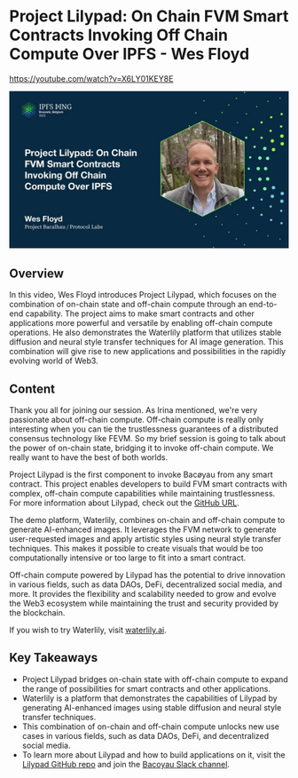 # Project Lilypad: On Chain FVM Smart Contracts Invoking Off Chain Compute Over IPFS - Wes Floyd

<https://youtube.com/watch?v=X6LY01KEY8E>

![image for Project Lilypad: On Chain FVM Smart Contracts Invoking Off Chain Compute Over IPFS - Wes Floyd](/thing23/X6LY01KEY8E.jpg)

## Overview

In this video, Wes Floyd introduces Project Lilypad, which focuses on the combination of on-chain state and off-chain compute through an end-to-end capability. The project aims to make smart contracts and other applications more powerful and versatile by enabling off-chain compute operations. He also demonstrates the Waterlily platform that utilizes stable diffusion and neural style transfer techniques for AI image generation. This combination will give rise to new applications and possibilities in the rapidly evolving world of Web3.

## Content

Thank you all for joining our session. As Irina mentioned, we're very passionate about off-chain compute. Off-chain compute is really only interesting when you can tie the trustlessness guarantees of a distributed consensus technology like FEVM. So my brief session is going to talk about the power of on-chain state, bridging it to invoke off-chain compute. We really want to have the best of both worlds.

Project Lilypad is the first component to invoke Bacøyau from any smart contract. This project enables developers to build FVM smart contracts with complex, off-chain compute capabilities while maintaining trustlessness. For more information about Lilypad, check out the [GitHub URL](https://github.com/bacoyau/lilypad).

The demo platform, Waterlily, combines on-chain and off-chain compute to generate AI-enhanced images. It leverages the FVM network to generate user-requested images and apply artistic styles using neural style transfer techniques. This makes it possible to create visuals that would be too computationally intensive or too large to fit into a smart contract.

Off-chain compute powered by Lilypad has the potential to drive innovation in various fields, such as data DAOs, DeFi, decentralized social media, and more. It provides the flexibility and scalability needed to grow and evolve the Web3 ecosystem while maintaining the trust and security provided by the blockchain.

If you wish to try Waterlily, visit [waterlily.ai](https://waterlily.ai).

## Key Takeaways

- Project Lilypad bridges on-chain state with off-chain compute to expand the range of possibilities for smart contracts and other applications.
- Waterlily is a platform that demonstrates the capabilities of Lilypad by generating AI-enhanced images using stable diffusion and neural style transfer techniques.
- This combination of on-chain and off-chain compute unlocks new use cases in various fields, such as data DAOs, DeFi, and decentralized social media.
- To learn more about Lilypad and how to build applications on it, visit the [Lilypad GitHub repo](https://github.com/bacoyau/lilypad) and join the [Bacoyau Slack channel](https://join.slack.com/t/bacoyau/shared_invite/zt-vspibj50-u6aD64UBYghfm83J~zCUxQ).